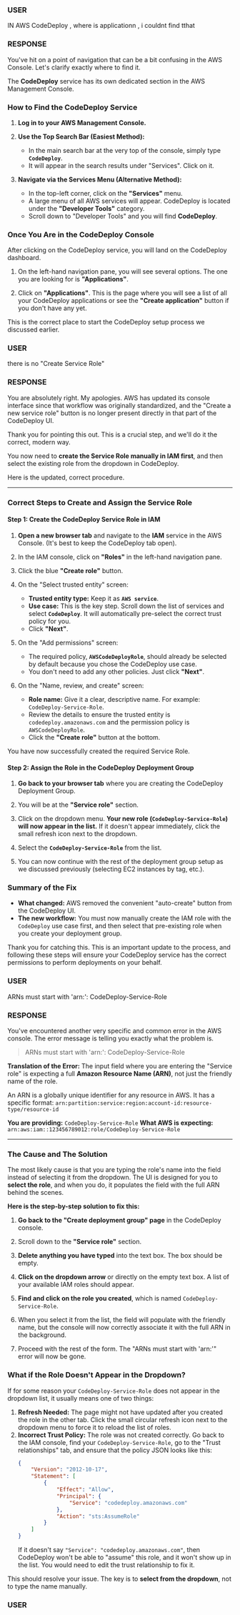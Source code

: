 ### USER
IN AWS CodeDeploy , where is applicationn , i couldnt find tthat

### RESPONSE
You've hit on a point of navigation that can be a bit confusing in the AWS Console. Let's clarify exactly where to find it.

The **CodeDeploy** service has its own dedicated section in the AWS Management Console.

### **How to Find the CodeDeploy Service**

1.  **Log in to your AWS Management Console.**

2.  **Use the Top Search Bar (Easiest Method):**
    *   In the main search bar at the very top of the console, simply type **`CodeDeploy`**.
    *   It will appear in the search results under "Services". Click on it.

    

3.  **Navigate via the Services Menu (Alternative Method):**
    *   In the top-left corner, click on the **"Services"** menu.
    *   A large menu of all AWS services will appear. CodeDeploy is located under the **"Developer Tools"** category.
    *   Scroll down to "Developer Tools" and you will find **CodeDeploy**.

    

### **Once You Are in the CodeDeploy Console**

After clicking on the CodeDeploy service, you will land on the CodeDeploy dashboard.

1.  On the left-hand navigation pane, you will see several options. The one you are looking for is **"Applications"**.

    

2.  Click on **"Applications"**. This is the page where you will see a list of all your CodeDeploy applications or see the **"Create application"** button if you don't have any yet.

This is the correct place to start the CodeDeploy setup process we discussed earlier.

### USER
there is no "Create Service Role"

### RESPONSE
You are absolutely right. My apologies. AWS has updated its console interface since that workflow was originally standardized, and the "Create a new service role" button is no longer present directly in that part of the CodeDeploy UI.

Thank you for pointing this out. This is a crucial step, and we'll do it the correct, modern way.

You now need to **create the Service Role manually in IAM first**, and then select the existing role from the dropdown in CodeDeploy.

Here is the updated, correct procedure.

---

### **Correct Steps to Create and Assign the Service Role**

#### **Step 1: Create the CodeDeploy Service Role in IAM**

1.  **Open a new browser tab** and navigate to the **IAM** service in the AWS Console. (It's best to keep the CodeDeploy tab open).

2.  In the IAM console, click on **"Roles"** in the left-hand navigation pane.

3.  Click the blue **"Create role"** button.

4.  On the "Select trusted entity" screen:
    *   **Trusted entity type:** Keep it as **`AWS service`**.
    *   **Use case:** This is the key step. Scroll down the list of services and select **`CodeDeploy`**. It will automatically pre-select the correct trust policy for you.
    *   Click **"Next"**.

    

5.  On the "Add permissions" screen:
    *   The required policy, **`AWSCodeDeployRole`**, should already be selected by default because you chose the CodeDeploy use case.
    *   You don't need to add any other policies. Just click **"Next"**.

    

6.  On the "Name, review, and create" screen:
    *   **Role name:** Give it a clear, descriptive name. For example: `CodeDeploy-Service-Role`.
    *   Review the details to ensure the trusted entity is `codedeploy.amazonaws.com` and the permission policy is `AWSCodeDeployRole`.
    *   Click the **"Create role"** button at the bottom.

    

You have now successfully created the required Service Role.

#### **Step 2: Assign the Role in the CodeDeploy Deployment Group**

1.  **Go back to your browser tab** where you are creating the CodeDeploy Deployment Group.

2.  You will be at the **"Service role"** section.

3.  Click on the dropdown menu. **Your new role (`CodeDeploy-Service-Role`) will now appear in the list.** If it doesn't appear immediately, click the small refresh icon next to the dropdown.

4.  Select the **`CodeDeploy-Service-Role`** from the list.

    

5.  You can now continue with the rest of the deployment group setup as we discussed previously (selecting EC2 instances by tag, etc.).

### **Summary of the Fix**

*   **What changed:** AWS removed the convenient "auto-create" button from the CodeDeploy UI.
*   **The new workflow:** You must now manually create the IAM role with the `CodeDeploy` use case first, and then select that pre-existing role when you create your deployment group.

Thank you for catching this. This is an important update to the process, and following these steps will ensure your CodeDeploy service has the correct permissions to perform deployments on your behalf.

### USER
ARNs must start with 'arn:': CodeDeploy-Service-Role

### RESPONSE
You've encountered another very specific and common error in the AWS console. The error message is telling you exactly what the problem is.

> ARNs must start with 'arn:': CodeDeploy-Service-Role

**Translation of the Error:**
The input field where you are entering the "Service role" is expecting a full **Amazon Resource Name (ARN)**, not just the friendly name of the role.

An ARN is a globally unique identifier for any resource in AWS. It has a specific format:
`arn:partition:service:region:account-id:resource-type/resource-id`

**You are providing:** `CodeDeploy-Service-Role`
**What AWS is expecting:** `arn:aws:iam::123456789012:role/CodeDeploy-Service-Role`

---

### **The Cause and The Solution**

The most likely cause is that you are typing the role's name into the field instead of selecting it from the dropdown. The UI is designed for you to **select the role**, and when you do, it populates the field with the full ARN behind the scenes.

**Here is the step-by-step solution to fix this:**

1.  **Go back to the "Create deployment group" page** in the CodeDeploy console.

2.  Scroll down to the **"Service role"** section.

3.  **Delete anything you have typed** into the text box. The box should be empty.

4.  **Click on the dropdown arrow** or directly on the empty text box. A list of your available IAM roles should appear.

5.  **Find and click on the role you created**, which is named `CodeDeploy-Service-Role`.

    

6.  When you select it from the list, the field will populate with the friendly name, but the console will now correctly associate it with the full ARN in the background.

7.  Proceed with the rest of the form. The "ARNs must start with 'arn:'" error will now be gone.

### **What if the Role Doesn't Appear in the Dropdown?**

If for some reason your `CodeDeploy-Service-Role` does not appear in the dropdown list, it usually means one of two things:

1.  **Refresh Needed:** The page might not have updated after you created the role in the other tab. Click the small circular refresh icon next to the dropdown menu to force it to reload the list of roles.
2.  **Incorrect Trust Policy:** The role was not created correctly. Go back to the IAM console, find your `CodeDeploy-Service-Role`, go to the "Trust relationships" tab, and ensure that the policy JSON looks like this:
    ```json
    {
        "Version": "2012-10-17",
        "Statement": [
            {
                "Effect": "Allow",
                "Principal": {
                    "Service": "codedeploy.amazonaws.com"
                },
                "Action": "sts:AssumeRole"
            }
        ]
    }
    ```
    If it doesn't say `"Service": "codedeploy.amazonaws.com"`, then CodeDeploy won't be able to "assume" this role, and it won't show up in the list. You would need to edit the trust relationship to fix it.

This should resolve your issue. The key is to **select from the dropdown**, not to type the name manually.

### USER

